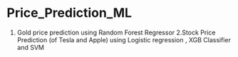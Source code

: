 # Price_Prediction_ML
1. Gold price prediction using Random Forest Regressor
2.Stock Price Prediction (of Tesla and Apple) using Logistic regression , XGB Classifier and SVM 
